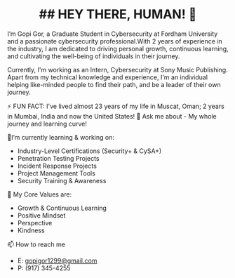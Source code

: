 

<div align="center">
<h1>## HEY THERE, HUMAN! 👋 </h1>
</div>

I’m Gopi Gor, a Graduate Student in Cybersecurity at Fordham University and a passionate cybersecurity professional.With 2 years of experience in the industry, I am dedicated to driving personal growth, continuous learning, and cultivating the well-being of individuals in their journey.

Currently, I'm working as an Intern, Cybersecurity at Sony Music Publishing. Apart from my technical knowledge and experience, I'm an individual helping like-minded people to find their path, and be a leader of their own journey.

⚡ FUN FACT: I've lived almost 23 years of my life in Muscat, Oman; 2 years in Mumbai, India and now the United States!
💬 Ask me about - My whole journey and learning curve!


🔭I’m currently learning & working on:
- Industry-Level Certifications (Security+ & CySA+)
- Penetration Testing Projects
- Incident Response Projects
- Project Management Tools
- Security Training & Awareness 

👯 My Core Values are:
- Growth & Continuous Learning
- Positive Mindset
- Perspective
- Kindness

📫 How to reach me
- E: gopigor1299@gmail.com
- P: (917) 345-4255
